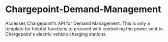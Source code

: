 # Chargepoint-Demand-Management
Accesses Chargepoint's API for Demand Management. This is only a template for helpful functions to proceed with controlling the power sent to Chargepoint's electric vehicle charging stations.
